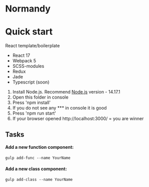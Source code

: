 # Normandy

# Quick start
React template/boilerplate
- React 17
- Webpack 5
- SCSS-modules
- Redux
- Jade
- Typescript (soon)


1. Install Node.js. Recommend [Node.js](https://nodejs.org/) version - 14.17.1
2. Open this folder in console
3. Press 'npm install'
4. If you do not see any *** in console it is good
5. Press 'npm run start'
6. If your browser opened http://localhost:3000/ = you are winner




## Tasks

#### Add a new function component:
```
gulp add-func --name YourName
```
#### Add a new class component:
```
gulp add-class --name YourName